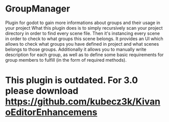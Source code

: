 # GroupManager
Plugin for godot to gain more informations about groups and their usage in your project
What this plugin does is to simply recursively scan your project directory in order to find every scene file. Then it's instancing every scene in order to check to what groups this scene belongs. 
It provides an UI which allows to check what groups you have defined in project and what scenes belongs to those groups.
Additionally it allows you to manually write description for each group, as well as to define some basic requirements for group members to  fulfill (in the form of required methods). 

# This plugin is outdated. For 3.0 please download https://github.com/kubecz3k/KivanoEditorEnhancemens
